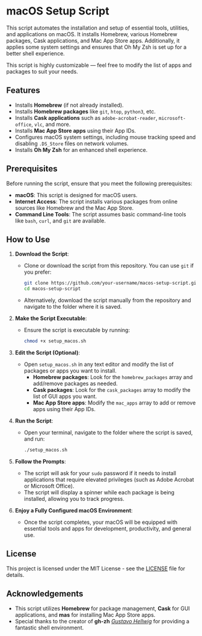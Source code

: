 # macOS Setup Script
This script automates the installation and setup of essential tools, utilities, and applications on macOS. It installs Homebrew, various Homebrew packages, Cask applications, and Mac App Store apps. Additionally, it applies some system settings and ensures that Oh My Zsh is set up for a better shell experience.

This script is highly customizable — feel free to modify the list of apps and packages to suit your needs.

## Features
-   Installs  **Homebrew**  (if not already installed).
-   Installs  **Homebrew packages**  like  `git`,  `htop`,  `python3`, etc.
-   Installs  **Cask applications**  such as  `adobe-acrobat-reader`,  `microsoft-office`,  `vlc`, and more.
-   Installs  **Mac App Store apps**  using their App IDs.
-   Configures macOS system settings, including mouse tracking speed and disabling  `.DS_Store`  files on network volumes.
-   Installs  **Oh My Zsh**  for an enhanced shell experience.

## Prerequisites

Before running the script, ensure that you meet the following prerequisites:

-   **macOS**: This script is designed for macOS users.
-   **Internet Access**: The script installs various packages from online sources like Homebrew and the Mac App Store.
-   **Command Line Tools**: The script assumes basic command-line tools like  `bash`,  `curl`, and  `git`  are available.

## How to Use

1.  **Download the Script**:
    
	- Clone or download the script from this repository. You can use  `git`  if you prefer:
		```bash
		git clone https://github.com/your-username/macos-setup-script.git
		cd macos-setup-script
		```     
	- Alternatively, download the script manually from the repository and navigate to the folder where it is saved.

2. **Make the Script Executable**:
	-   Ensure the script is executable by running:
		```bash
		chmod +x setup_macos.sh
		```

3.   **Edit the Script (Optional)**:   
	    -   Open  `setup_macos.sh`  in any text editor and modify the list of packages or apps you want to install.
	        -   **Homebrew packages**: Look for the  `homebrew_packages`  array and add/remove packages as needed.
	        -   **Cask packages**: Look for the  `cask_packages`  array to modify the list of GUI apps you want.
	        -   **Mac App Store apps**: Modify the  `mac_apps`  array to add or remove apps using their App IDs.
	
4.  **Run the Script**:
	- Open your terminal, navigate to the folder where the script is saved, and run:
		```bash
		./setup_macos.sh
		```

5.  **Follow the Prompts**: 
    -   The script will ask for your  `sudo`  password if it needs to install applications that require elevated privileges (such as Adobe Acrobat or Microsoft Office).
    -   The script will display a spinner while each package is being installed, allowing you to track progress.

 6.  **Enjoy a Fully Configured macOS Environment**:
	    - Once the script completes, your macOS will be equipped with essential tools and apps for development, productivity, and general use.


## License
This project is licensed under the MIT License - see the [LICENSE](https://github.com/FainiDenis/macos-setup-script/tree/main?tab=MIT-1-ov-file#) file for details.

## Acknowledgements
- This script utilizes  **Homebrew**  for package management,  **Cask**  for GUI applications, and  **mas**  for installing Mac App Store apps.
- Special thanks to the creator of  **gh-zh** *[Gustavo Hellwig](https://github.com/gustavohellwig)*  for providing a fantastic shell environment.
